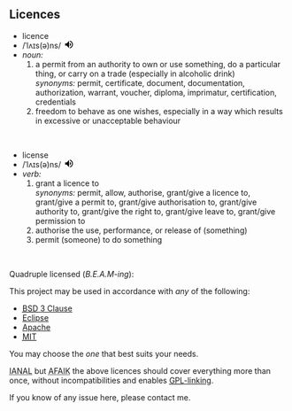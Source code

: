 ## Licences



<ul class="nav nav-list">
	<li class="nav-header">licence</li>
	<li>/ˈlʌɪs(ə)ns/&nbsp;&nbsp;<span title="Pronunciation" style="display:inline-block;"><input src="data:image/png;base64,iVBORw0KGgoAAAANSUhEUgAAAA4AAAAOCAQAAAC1QeVaAAAAi0lEQVQokWNgQAYyQFzGsIJBnwED8DNcBpK+DM8YfjMUokqxMRxg+A9m8TJsBLLSEFKMDCuBAv/hCncxfGWQhUn2gaVAktkMXkBSHmh0OwNU8D9csoHhO4MikN7BcAGb5H+GYiDdCTQYq2QubkkkY/E6CLtXdiJ7BTMQMnAHXxFm6IICvhwY8AYQLgCw2U9d90B8BAAAAABJRU5ErkJggg==" width="14" height="14" type="image" onclick="pronounce('licence--_gb_1.mp3')" /></span></li>
	<li><i>noun:</i>
		<ol>
			<li>
				a permit from an authority to own or use something, do a particular thing, or carry on a trade (especially in alcoholic drink)<br/>
				<i>synonyms:</i> permit, certificate, document, documentation, authorization, warrant, voucher, diploma, imprimatur, certification, credentials
			</li>
			<li>freedom to behave as one wishes, especially in a way which results in excessive or unacceptable behaviour</li>
		</ol>
	</li>
</ul>

<br/>

<ul class="nav nav-list">
	<li class="nav-header">license</li>
	<li>/ˈlʌɪs(ə)ns/&nbsp;&nbsp;<span title="Pronunciation" style="display:inline-block;"><input src="data:image/png;base64,iVBORw0KGgoAAAANSUhEUgAAAA4AAAAOCAQAAAC1QeVaAAAAi0lEQVQokWNgQAYyQFzGsIJBnwED8DNcBpK+DM8YfjMUokqxMRxg+A9m8TJsBLLSEFKMDCuBAv/hCncxfGWQhUn2gaVAktkMXkBSHmh0OwNU8D9csoHhO4MikN7BcAGb5H+GYiDdCTQYq2QubkkkY/E6CLtXdiJ7BTMQMnAHXxFm6IICvhwY8AYQLgCw2U9d90B8BAAAAABJRU5ErkJggg==" width="14" height="14" type="image" onclick="pronounce('license--_gb_1.mp3')" /></span></li>
	<li><i>verb:</i>
		<ol>
			<li>
				grant a licence to<br/>
				<i>synonyms:</i> permit, allow, authorise, grant/give a licence to, grant/give a permit to, grant/give authorisation to, grant/give authority to, grant/give the right to, grant/give leave to, grant/give permission to				
			</li>
			<li>authorise the use, performance, or release of (something)</li>
			<li>permit (someone) to do something</li>
		</ol>
	</li>
</ul>

<br/>


Quadruple licensed (_B.E.A.M-ing_):

This project may be used in accordance with _any_ of the following:
 
* <a href="https://opensource.org/licenses/BSD-3-Clause"><abbr title="Berkeley Software Distribution">BSD</abbr> 3 Clause</a>
* <a href="https://www.eclipse.org/legal/epl-v10.html">Eclipse</a>
* <a href="https://www.apache.org/licenses/LICENSE-2.0">Apache</a>
* <a href="https://www.opensource.org/licenses/MIT"><abbr title="Massachusetts Institute of Technology">MIT</abbr></a>

You may choose the _one_ that best suits your needs.

<abbr title="I am not a lawyer">IANAL</abbr> but 
<abbr title="As far as I know">AFAIK</abbr> the above licences should cover everything more than once, without incompatibilities and enables 
<a href="https://en.wikipedia.org/wiki/GPL_linking_exception"><abbr title="GNU General Public License">GPL</abbr>-linking</a>.


If you know of any issue here, please contact me. 

